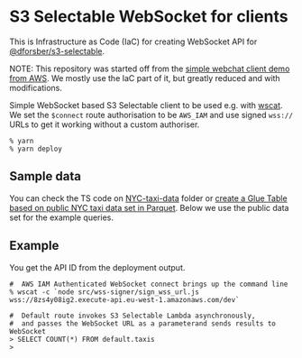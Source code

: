 # S3 Selectable WebSocket for clients

This is Infrastructure as Code (IaC) for creating WebSocket API for [@dforsber/s3-selectable](https://github.com/dforsber/s3-selectable).

NOTE: This repository was started off from the [simple webchat client demo from AWS](https://github.com/aws-samples/simple-websockets-chat-app). We mostly use the IaC part of it, but greatly reduced and with modifications.

Simple WebSocket based S3 Selectable client to be used e.g. with [wscat](https://github.com/websockets/wscat). We set the `$connect` route authorisation to be `AWS_IAM` and use signed `wss://` URLs to get it working without a custom authoriser.

```shell
% yarn
% yarn deploy
```

## Sample data

You can check the TS code on [NYC-taxi-data](NYC-taxi-data/) folder or [create a Glue Table based on public NYC taxi data set in Parquet](http://amazonathenahandson.s3-website-us-east-1.amazonaws.com/part1.html). Below we use the public data set for the example queries.

## Example

You get the API ID from the deployment output.

```shell
#  AWS IAM Authenticated WebSocket connect brings up the command line
% wscat -c `node src/wss-signer/sign_wss_url.js wss://8zs4y08ig2.execute-api.eu-west-1.amazonaws.com/dev`

#  Default route invokes S3 Selectable Lambda asynchronously,
#  and passes the WebSocket URL as a parameterand sends results to WebSocket
> SELECT COUNT(*) FROM default.taxis
>
```
